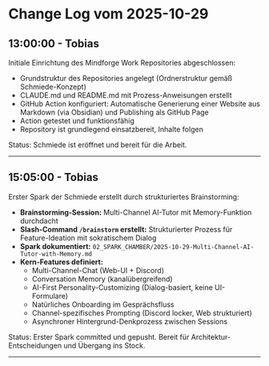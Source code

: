 # Change Log vom 2025-10-29

## 13:00:00 - Tobias

Initiale Einrichtung des Mindforge Work Repositories abgeschlossen:

- Grundstruktur des Repositories angelegt (Ordnerstruktur gemäß Schmiede-Konzept)
- CLAUDE.md und README.md mit Prozess-Anweisungen erstellt
- GitHub Action konfiguriert: Automatische Generierung einer Website aus Markdown (via Obsidian) und Publishing als GitHub Page
- Action getestet und funktionsfähig
- Repository ist grundlegend einsatzbereit, Inhalte folgen

Status: Schmiede ist eröffnet und bereit für die Arbeit.

---

## 15:05:00 - Tobias

Erster Spark der Schmiede erstellt durch strukturiertes Brainstorming:

- **Brainstorming-Session:** Multi-Channel AI-Tutor mit Memory-Funktion durchdacht
- **Slash-Command `/brainstorm` erstellt:** Strukturierter Prozess für Feature-Ideation mit sokratischem Dialog
- **Spark dokumentiert:** `02_SPARK_CHAMBER/2025-10-29-Multi-Channel-AI-Tutor-with-Memory.md`
- **Kern-Features definiert:**
  - Multi-Channel-Chat (Web-UI + Discord)
  - Conversation Memory (kanalübergreifend)
  - AI-First Personality-Customizing (Dialog-basiert, keine UI-Formulare)
  - Natürliches Onboarding im Gesprächsfluss
  - Channel-spezifisches Prompting (Discord locker, Web strukturiert)
  - Asynchroner Hintergrund-Denkprozess zwischen Sessions

Status: Erster Spark committed und gepusht. Bereit für Architektur-Entscheidungen und Übergang ins Stock.

---
